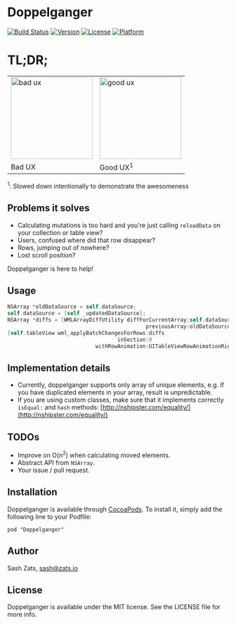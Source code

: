 # Doppelganger

[![Build Status](https://travis-ci.org/Wondermall/Doppelganger.svg?branch=master)](https://travis-ci.org/Wondermall/Doppelganger)
[![Version](https://img.shields.io/cocoapods/v/Doppelganger.svg?style=flat-square)](http://cocoadocs.org/docsets/Doppelganger)
[![License](https://img.shields.io/cocoapods/l/Doppelganger.svg?style=flat-square)](http://cocoadocs.org/docsets/Doppelganger)
[![Platform](https://img.shields.io/cocoapods/p/Doppelganger.svg?style=flat-square)](http://cocoadocs.org/docsets/Doppelganger)

# TL;DR;

<table>
<tr>
    <td>
        <img src="https://raw.githubusercontent.com/Wondermall/Doppelganger/master/Screenshot_bad.gif" alt="bad ux" style="max-width:100%;" width="186px">
    </td>
    <td>
        <img src="https://raw.githubusercontent.com/Wondermall/Doppelganger/master/Screenshot.gif" alt="good ux" style="max-width:100%;" width="186px">
    </td>
</tr>
<tr>
    <td>
        Bad UX
    </td>
    <td>
        Good UX<sup>1</sup>
    </td>
</tr>
</table>

<sup>1</sup>: Slowed down intentionally to demonstrate the awesomeness

## Problems it solves

* Calculating mutations is too hard and you're just calling `reloadData` on your collection or table view?
* Users, confused where did that row disappear?
* Rows, jumping out of nowhere?
* Lost scroll position?

Doppelganger is here to help!

## Usage

```objectivec
NSArray *oldDataSource = self.dataSource;
self.dataSource = [self _updatedDataSource];
NSArray *diffs = [WMLArrayDiffUtility diffForCurrentArray:self.dataSource
                                            previousArray:oldDataSource];
[self.tableView wml_applyBatchChangesForRows:diffs
                                   inSection:0
                            withRowAnimation:UITableViewRowAnimationRight];
```

## Implementation details

* Currently, doppelganger supports only array of unique elements, e.g. if you have duplicated elements in your array, result is unpredictable.
* If you are using custom classes, make sure that it implements correctly `isEqual:` and `hash` methods: [http://nshipster.com/equality/](http://nshipster.com/equality/)

## TODOs

* Improve on O(n<sup>2</sup>) when calculating moved elements.
* Abstract API from `NSArray`.
* Your issue / pull request.

## Installation

Doppelganger is available through [CocoaPods](http://cocoapods.org). To install
it, simply add the following line to your Podfile:

    pod "Doppelganger"

## Author

Sash Zats, sash@zats.io

## License

Doppelganger is available under the MIT license. See the LICENSE file for more info.

